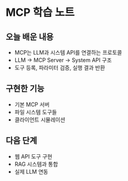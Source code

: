 # MCP 학습 노트

## 오늘 배운 내용
- MCP는 LLM과 시스템 API를 연결하는 프로토콜
- LLM → MCP Server → System API 구조
- 도구 등록, 파라미터 검증, 실행 결과 반환

## 구현한 기능
- 기본 MCP 서버
- 파일 시스템 도구들
- 클라이언트 시뮬레이션

## 다음 단계
- 웹 API 도구 구현
- RAG 시스템과 통합
- 실제 LLM 연동
